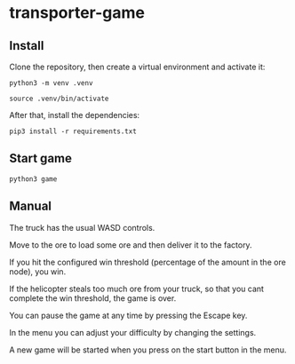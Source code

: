 # transporter-game

## Install

Clone the repository, then create a virtual environment and activate it:

```
python3 -m venv .venv
```

```
source .venv/bin/activate
```

After that, install the dependencies:

```
pip3 install -r requirements.txt
```

## Start game

```
python3 game
```

## Manual

The truck has the usual WASD controls.

Move to the ore to load some ore and then deliver it to the factory.

If you hit the configured win threshold (percentage of the amount in the ore node), you win.

If the helicopter steals too much ore from your truck, so that you cant complete the win threshold, the game is over.

You can pause the game at any time by pressing the Escape key.

In the menu you can adjust your difficulty by changing the settings.

A new game will be started when you press on the start button in the menu.
